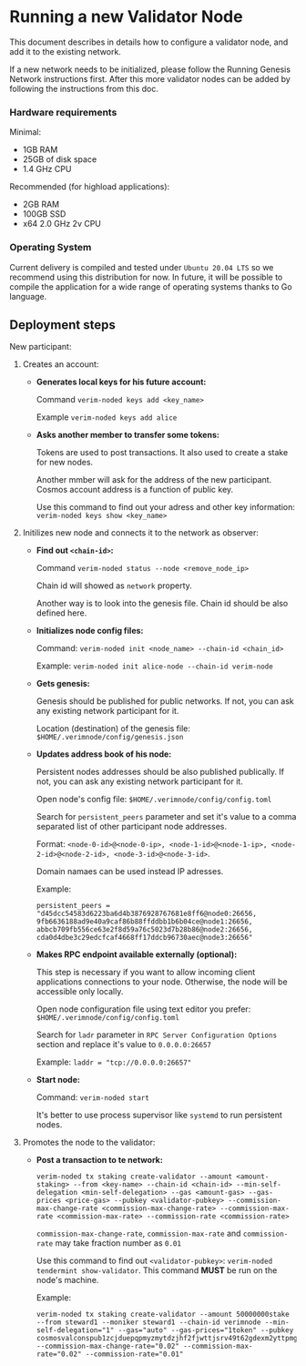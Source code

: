 # Running a new Validator Node

This document describes in details how to configure a validator node, and add it to the existing network.

If a new network needs to be initialized, please follow the Running Genesis Network instructions first. After this more validator nodes can be added by following the instructions from this doc.

### Hardware requirements
Minimal:
- 1GB RAM
- 25GB of disk space
- 1.4 GHz CPU

Recommended (for highload applications):
- 2GB RAM
- 100GB SSD
- x64 2.0 GHz 2v CPU

### Operating System
Current delivery is compiled and tested under `Ubuntu 20.04 LTS` so we recommend using this distribution for now. In future, it will be possible to compile the application for a wide range of operating systems thanks to Go language.

## Deployment steps

New participant:

1. Creates an account:

    - **Generates local keys for his future account:**

        Command `verim-noded keys add <key_name>`

        Example `verim-noded keys add alice`

    - **Asks another member to transfer some tokens:**

        Tokens are used to post transactions. It also used to create a stake for new nodes.

        Another mmber will ask for the address of the new participant. Cosmos account address is a function of public key.

        Use this command to find out your adress and other key information: `verim-noded keys show <key_name>`

2. Initilizes new node and connects it to the network as observer:

    - **Find out `<chain-id>`:**

        Command `verim-noded status --node <remove_node_ip>`
        
        Chain id will showed as `network` property.
        
        Another way is to look into the genesis file. Chain id should be also defined here.

    - **Initializes node config files:**
        
        Command: `verim-noded init <node_name> --chain-id <chain_id>`
        
        Example: `verim-noded init alice-node --chain-id verim-node`
        
    - **Gets genesis:**
        
        Genesis should be published for public networks. If not, you can ask any existing network participant for it.
        
        Location (destination) of the genesis file: `$HOME/.verimnode/config/genesis.json`
        
    - **Updates address book of his node:**
        
        Persistent nodes addresses should be also published publically. If not, you can ask any existing network participant for it.
        
        Open node's config file: `$HOME/.verimnode/config/config.toml`
        
        Search for `persistent_peers` parameter and set it's value to a comma separated list of other participant node addresses.
        
        Format: `<node-0-id>@<node-0-ip>, <node-1-id>@<node-1-ip>, <node-2-id>@<node-2-id>, <node-3-id>@<node-3-id>`.
        
        Domain namaes can be used instead IP adresses.
        
        Example:
        
        ```
        persistent_peers = "d45dcc54583d6223ba6d4b3876928767681e8ff6@node0:26656, 9fb6636188ad9e40a9caf86b88ffddbb1b6b04ce@node1:26656, abbcb709fb556ce63e2f8d59a76c5023d7b28b86@node2:26656, cda0d4dbe3c29edcfcaf4668ff17ddcb96730aec@node3:26656"
        ```

    - **Makes RPC endpoint available externally (optional):**
        
        This step is necessary if you want to allow incoming client applications connections to your node. Otherwise, the node will be accessible only locally. 
        
        Open node configuration file using text editor you prefer: `$HOME/.verimnode/config/config.toml`
        
        Search for `ladr` parameter in `RPC Server Configuration Options` section and replace it's value to `0.0.0.0:26657`
                
        Example: `laddr = "tcp://0.0.0.0:26657"`
        
    - **Start node:**
        
        Command: `verim-noded start`
        
        It's better to use process supervisor like `systemd` to run persistent nodes.
        
3. Promotes the node to the validator:

    - **Post a transaction to te network:**
    
        ```
        verim-noded tx staking create-validator --amount <amount-staking> --from <key-name> --chain-id <chain-id> --min-self-delegation <min-self-delegation> --gas <amount-gas> --gas-prices <price-gas> --pubkey <validator-pubkey> --commission-max-change-rate <commission-max-change-rate> --commission-max-rate <commission-max-rate> --commission-rate <commission-rate>
        ```

        `commission-max-change-rate`, `commission-max-rate` and `commission-rate` may take fraction number as `0.01`

        Use this command to find out `<validator-pubkey>`: `verim-noded tendermint show-validator`. This command **MUST** be run on the node's machine.
        
        Example:
        
        ```
        verim-noded tx staking create-validator --amount 50000000stake --from steward1 --moniker steward1 --chain-id verimnode --min-self-delegation="1" --gas="auto" --gas-prices="1token" --pubkey cosmosvalconspub1zcjduepqpmyzmytdzjhf2fjwttjsrv49t62gdexm2yttpmgzh38p0rncqg8ssrxm2l --commission-max-change-rate="0.02" --commission-max-rate="0.02" --commission-rate="0.01"
        ```
